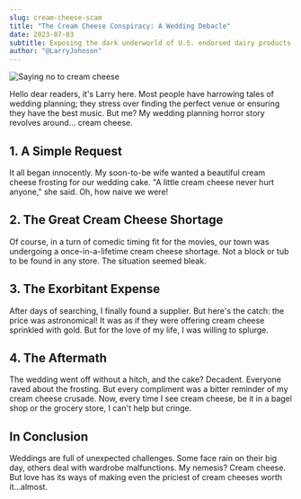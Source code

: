 ```yaml
---
slug: cream-cheese-scam
title: "The Cream Cheese Conspiracy: A Wedding Debacle"
date: 2023-07-03
subtitle: Exposing the dark underworld of U.S. endorsed dairy products.
author: "@LarryJohnson"
---
```


![Saying no to cream cheese](/images/cream-cheese.jpg)

Hello dear readers, it's Larry here. Most people have harrowing tales of wedding planning; they stress over finding the perfect venue or ensuring they have the best music. But me? My wedding planning horror story revolves around... cream cheese.

## **1. A Simple Request**

It all began innocently. My soon-to-be wife wanted a beautiful cream cheese frosting for our wedding cake. "A little cream cheese never hurt anyone," she said. Oh, how naive we were!

## **2. The Great Cream Cheese Shortage**

Of course, in a turn of comedic timing fit for the movies, our town was undergoing a once-in-a-lifetime cream cheese shortage. Not a block or tub to be found in any store. The situation seemed bleak.

## **3. The Exorbitant Expense**

After days of searching, I finally found a supplier. But here's the catch: the price was astronomical! It was as if they were offering cream cheese sprinkled with gold. But for the love of my life, I was willing to splurge.

## **4. The Aftermath**

The wedding went off without a hitch, and the cake? Decadent. Everyone raved about the frosting. But every compliment was a bitter reminder of my cream cheese crusade. Now, every time I see cream cheese, be it in a bagel shop or the grocery store, I can't help but cringe.

## **In Conclusion**

Weddings are full of unexpected challenges. Some face rain on their big day, others deal with wardrobe malfunctions. My nemesis? Cream cheese. But love has its ways of making even the priciest of cream cheeses worth it...almost.